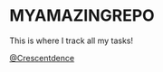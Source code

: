 # MYAMAZINGREPO

This is where I track all my tasks!

[@Crescentdence](https://twitter.com/Crescentdence)
